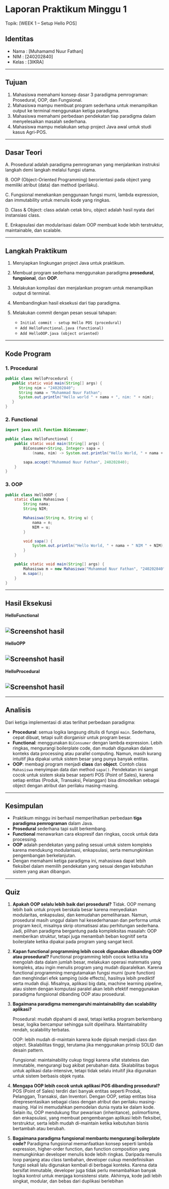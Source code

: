 # Laporan Praktikum Minggu 1 
Topik: [WEEK 1 – Setup Hello POS]

## Identitas
- Nama    : [Muhamamd Nuur Fathan]
- NIM     : [240202840]
- Kelas   : [3IKRA]

---

## Tujuan
1. Mahasiswa memahami konsep dasar 3 paradigma pemrograman: Prosedural, OOP, dan Fungsional.
2. Mahasiswa mampu membuat program sederhana untuk menampilkan output ke terminal menggunakan ketiga paradigma.
3. Mahasiswa memahami perbedaan pendekatan tiap paradigma dalam menyelesaikan masalah sederhana.
4. Mahasiswa mampu melakukan setup project Java awal untuk studi kasus Agri-POS.
---

## Dasar Teori
A. Prosedural adalah paradigma pemrograman yang menjalankan instruksi langkah demi langkah melalui fungsi utama.

B. OOP (Object-Oriented Programming) berorientasi pada object yang memiliki atribut (data) dan method (perilaku).

C. Fungsional menekankan penggunaan fungsi murni, lambda expression, dan immutability untuk menulis kode yang ringkas.

D. Class & Object: class adalah cetak biru, object adalah hasil nyata dari instansiasi class.

E. Enkapsulasi dan modularisasi dalam OOP membuat kode lebih terstruktur, maintainable, dan scalable.

---

## Langkah Praktikum
1. Menyiapkan lingkungan project Java untuk praktikum.
2. Membuat program sederhana menggunakan paradigma **prosedural**, **fungsional**, dan **OOP**.
3. Melakukan kompilasi dan menjalankan program untuk menampilkan output di terminal.
4. Membandingkan hasil eksekusi dari tiap paradigma.
5. Melakukan commit dengan pesan sesuai tahapan:

   * `Initial commit - setup Hello POS (procedural)`
   * `Add HelloFunctional.java (functional)`
   * `Add HelloOOP.java (object oriented)`

---

## Kode Program
### 1. Procedural

```java
public class HelloProcedural {
   public static void main(String[] args) {
      String nim = "240202840";
      String nama = "Muhammad Nuur Fathan";
      System.out.println("Hello world " + nama + ", nim: " + nim);
   }
}
```

### 2. Functional

```java
import java.util.function.BiConsumer;

public class HelloFunctional {
    public static void main(String[] args) {
        BiConsumer<String, Integer> sapa =
            (nama, nim) -> System.out.println("Hello World, " + nama + " nim " + nim);

        sapa.accept("Muhammad Nuur Fathan", 240202840);
    }
}
```

### 3. OOP

```java
public class HelloOOP {
    static class Mahasiswa {
        String nama;
        String NIM;

        Mahasiswa(String n, String u) { 
            nama = n;
            NIM = u;
        }

        void sapa() {
            System.out.println("Hello World, " + nama + " NIM " + NIM);
        }
    }

    public static void main(String[] args) {
        Mahasiswa m = new Mahasiswa("Muhammad Nuur Fathan", "240202840");
        m.sapa();
    }
}

```

---

## Hasil Eksekusi

**HelloFunctional**  

![Screenshot hasil](screenshots/HasilHelloFunctional.png)
---

**HelloOPP**  

![Screenshot hasil](screenshots/HasilHelloOOP.png)
---

**HelloProcedural**

![Screenshot hasil](screenshots/HasilHelloProcedural.png)
---
---

## Analisis
Dari ketiga implementasi di atas terlihat perbedaan paradigma:

* **Procedural**: semua logika langsung ditulis di fungsi `main`. Sederhana, cepat dibuat, tetapi sulit diorganisir untuk program besar.
* **Functional**: menggunakan `BiConsumer` dengan lambda expression. Lebih ringkas, mengurangi boilerplate code, dan mudah digunakan dalam konteks data processing atau parallel computing. Namun, masih kurang intuitif jika dipakai untuk sistem besar yang punya banyak entitas.
* **OOP**: membagi program menjadi **class** dan **object**. Contoh class `Mahasiswa` menyimpan data dan method `sapa()`. Pendekatan ini sangat cocok untuk sistem skala besar seperti POS (Point of Sales), karena setiap entitas (Produk, Transaksi, Pelanggan) bisa dimodelkan sebagai object dengan atribut dan perilaku masing-masing.

---

## Kesimpulan
* Praktikum minggu ini berhasil memperlihatkan perbedaan **tiga paradigma pemrograman** dalam Java.
* **Prosedural** sederhana tapi sulit berkembang.
* **Functional** menawarkan cara ekspresif dan ringkas, cocok untuk data processing.
* **OOP** adalah pendekatan yang paling sesuai untuk sistem kompleks karena mendukung modularisasi, enkapsulasi, serta memungkinkan pengembangan berkelanjutan.
* Dengan memahami ketiga paradigma ini, mahasiswa dapat lebih fleksibel dalam memilih pendekatan yang sesuai dengan kebutuhan sistem yang akan dibangun.

---

## Quiz
1. **Apakah OOP selalu lebih baik dari prosedural?**
   Tidak. OOP memang lebih baik untuk proyek berskala besar karena menyediakan modularitas, enkapsulasi, dan kemudahan pemeliharaan. Namun, prosedural masih unggul dalam hal kesederhanaan dan performa untuk program kecil, misalnya skrip otomatisasi atau perhitungan sederhana. Jadi, pilihan paradigma bergantung pada kompleksitas masalah: OOP memberikan struktur, tetapi juga menambah beban kognitif serta boilerplate ketika dipakai pada program yang sangat kecil.

2. **Kapan functional programming lebih cocok digunakan dibanding OOP atau prosedural?**
   Functional programming lebih cocok ketika kita mengolah data dalam jumlah besar, melakukan operasi matematis yang kompleks, atau ingin menulis program yang mudah diparalelkan. Karena functional programming mengutamakan fungsi murni (pure function) dan menghindari efek samping (side effects), hasilnya lebih prediktif serta mudah diuji. Misalnya, aplikasi big data, machine learning pipeline, atau sistem dengan komputasi paralel akan lebih efektif menggunakan paradigma fungsional dibanding OOP atau prosedural.

3. **Bagaimana paradigma memengaruhi maintainability dan scalability aplikasi?**

   Prosedural: mudah dipahami di awal, tetapi ketika program berkembang besar, logika bercampur sehingga sulit dipelihara. Maintainability rendah, scalability terbatas.

   OOP: lebih mudah di-maintain karena kode dipisah menjadi class dan object. Skalabilitas tinggi, terutama jika menggunakan prinsip SOLID dan desain pattern.

   Fungsional: maintainability cukup tinggi karena sifat stateless dan immutable, mengurangi bug akibat perubahan data. Skalabilitas bagus untuk aplikasi data-intensive, tetapi tidak selalu intuitif jika digunakan untuk sistem berbasis objek nyata.

4. **Mengapa OOP lebih cocok untuk aplikasi POS dibanding prosedural?**
   POS (Point of Sales) terdiri dari banyak entitas seperti Produk, Pelanggan, Transaksi, dan Inventori. Dengan OOP, setiap entitas bisa direpresentasikan sebagai class dengan atribut dan perilaku masing-masing. Hal ini memudahkan pemodelan dunia nyata ke dalam kode. Selain itu, OOP mendukung fitur pewarisan (inheritance), polimorfisme, dan enkapsulasi, yang membuat pengembangan aplikasi lebih fleksibel, terstruktur, serta lebih mudah di-maintain ketika kebutuhan bisnis bertambah atau berubah.

5. **Bagaimana paradigma fungsional membantu mengurangi boilerplate code?**
   Paradigma fungsional memanfaatkan konsep seperti lambda expression, higher-order function, dan function composition yang memungkinkan developer menulis kode lebih ringkas. Daripada menulis loop panjang atau class tambahan, developer cukup mendefinisikan fungsi sekali lalu digunakan kembali di berbagai konteks. Karena data bersifat immutable, developer juga tidak perlu menambahkan banyak logika kontrol untuk menjaga konsistensi state. Akhirnya, kode jadi lebih singkat, modular, dan bebas dari duplikasi berlebihan
